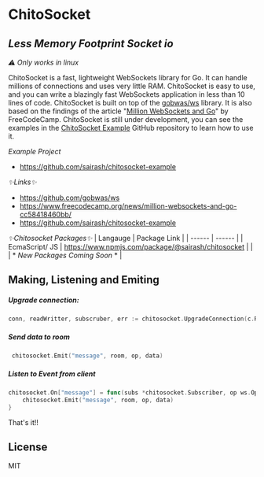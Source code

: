 # ChitoSocket
## _Less Memory Footprint Socket io_

*⚠️ Only works in linux*

ChitoSocket is a fast, lightweight WebSockets library for Go. It can handle millions of connections and uses very little RAM. ChitoSocket is easy to use, and you can write a blazingly fast WebSockets application in less than 10 lines of code. 
ChitoSocket is built on top of the [gobwas/ws](https://github.com/gobwas/ws) library. It is also based on the findings of the article "[Million WebSockets and Go](https://www.freecodecamp.org/news/million-websockets-and-go-cc58418460bb/)" by FreeCodeCamp.
ChitoSocket is still under development, you can see the examples in the [ChitoSocket Example](https://github.com/sairash/chitosocket-example) GitHub repository to learn how to use it.

*Example Project*
- https://github.com/sairash/chitosocket-example

*✨Links✨*
- https://github.com/gobwas/ws
- https://www.freecodecamp.org/news/million-websockets-and-go-cc58418460bb/
- https://github.com/sairash/chitosocket-example

*✨Chitosocket Packages✨*
| Langauge | Package Link |
| ------ | ------ |
| EcmaScript/ JS | https://www.npmjs.com/package/@sairash/chitosocket |
|  | * *New Packages Coming Soon* * |


## Making, Listening and Emiting

##### Upgrade connection: 
```go
conn, readWritter, subscruber, err := chitosocket.UpgradeConnection(c.Request(), c.Response())
```

##### Send data to room
```go
 chitosocket.Emit("message", room, op, data)
```

##### Listen to Event from client
```go
chitosocket.On["message"] = func(subs *chitosocket.Subscriber, op ws.OpCode, data map[string]interface{}) {
    chitosocket.Emit("message", room, op, data)
}
```
That's it!!

## License
MIT
